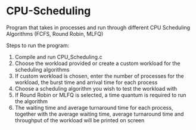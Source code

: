 # CPU-Scheduling
Program that takes in processes and run through different CPU Scheduling Algorithms (FCFS, Round Robin, MLFQ)

Steps to run the program:
1. Compile and run CPU_Scheduling.c
2. Choose the workload provided or create a custom workload for the scheduling algorithms
3. If custom workload is chosen, enter the number of processes for the workload, the burst time and arrival time for each process
4. Choose a scheduling algorithm you wish to test the workload with
5. If Round Robin or MLFQ is selected, a time quantum is required to run the algorithm
6. The waiting time and average turnaround time for each process, together with the average waiting time, average turnaround time and          throughput of the workload will be printed on screen
